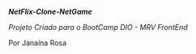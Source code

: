 ***NetFlix-Clone-NetGame***



*Projeto Criado para o BootCamp DIO - MRV FrontEnd*


Por Janaína Rosa

